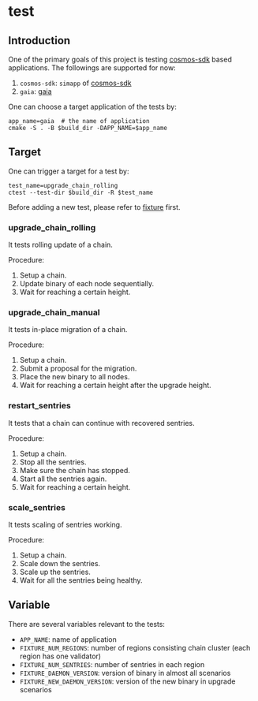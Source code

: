 # test

## Introduction

One of the primary goals of this project is testing 
[cosmos-sdk](https://github.com/cosmos/cosmos-sdk) based applications. The
followings are supported for now:

1. `cosmos-sdk`: `simapp` of [cosmos-sdk](https://github.com/cosmos/cosmos-sdk)
2. `gaia`: [gaia](https://github.com/cosmos/gaia)

One can choose a target application of the tests by:

``` shell
app_name=gaia  # the name of application
cmake -S . -B $build_dir -DAPP_NAME=$app_name
```

## Target

One can trigger a target for a test by:

``` shell
test_name=upgrade_chain_rolling
ctest --test-dir $build_dir -R $test_name
```

Before adding a new test, please refer to [fixture](../fixture/README.md)
first.

### upgrade\_chain\_rolling

It tests rolling update of a chain.

Procedure:

1. Setup a chain.
2. Update binary of each node sequentially.
3. Wait for reaching a certain height.

### upgrade\_chain\_manual

It tests in-place migration of a chain.

Procedure:

1. Setup a chain.
2. Submit a proposal for the migration.
3. Place the new binary to all nodes.
4. Wait for reaching a certain height after the upgrade height.

### restart\_sentries

It tests that a chain can continue with recovered sentries.

Procedure:

1. Setup a chain.
2. Stop all the sentries.
3. Make sure the chain has stopped.
4. Start all the sentries again.
5. Wait for reaching a certain height.

### scale\_sentries

It tests scaling of sentries working.

Procedure:

1. Setup a chain.
2. Scale down the sentries.
3. Scale up the sentries.
4. Wait for all the sentries being healthy.

## Variable

There are several variables relevant to the tests:

* `APP_NAME`: name of application
* `FIXTURE_NUM_REGIONS`: number of regions consisting chain cluster
                         (each region has one validator)
* `FIXTURE_NUM_SENTRIES`: number of sentries in each region
* `FIXTURE_DAEMON_VERSION`: version of binary in almost all scenarios
* `FIXTURE_NEW_DAEMON_VERSION`: version of the new binary in upgrade scenarios
